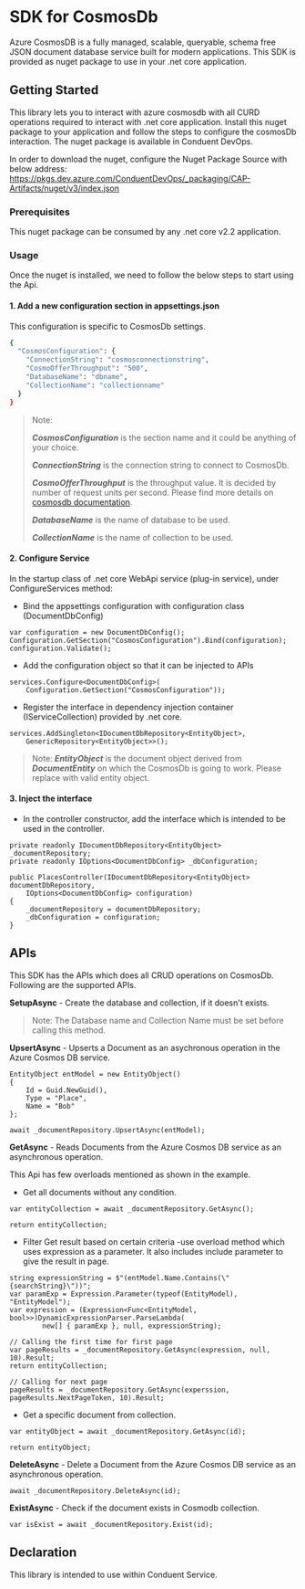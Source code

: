 # SDK for CosmosDb

Azure CosmosDB is a fully managed, scalable, queryable, schema free JSON document database service built for modern applications. This SDK is provided as nuget package to use in your .net core application.

## Getting Started

This library lets you to interact with azure cosmosdb with all CURD operations required to interact with .net core application. Install this nuget package to your application and follow the steps to configure the cosmosDb interaction. The nuget package is available in Conduent DevOps. 

In order to download the nuget, configure the Nuget Package Source with below address:
https://pkgs.dev.azure.com/ConduentDevOps/_packaging/CAP-Artifacts/nuget/v3/index.json

### Prerequisites

This nuget package can be consumed by any .net core v2.2 application.

### Usage

Once the nuget is installed, we need to follow the below steps to start using the Api.

#### 1. Add a new configuration section in appsettings.json

This configuration is specific to CosmosDb settings.

```sh
{
  "CosmosConfiguration": {
    "ConnectionString": "cosmosconnectionstring",
    "CosmoOfferThroughput": "500",
    "DatabaseName": "dbname",
    "CollectionName": "collectionname"
  }
}
```
> Note: 
> 
> ***CosmosConfiguration*** is the section name and it could be anything of your choice.
> 
> ***ConnectionString*** is the connection string to connect to CosmosDb.
> 
> ***CosmoOfferThroughput*** is the throughput value. It is decided by number of request units per second. Please find more details on [cosmosdb documentation](https://docs.microsoft.com/en-us/azure/cosmos-db/request-units).
> 
> ***DatabaseName*** is the name of database to be used.
> 
> ***CollectionName*** is the name of collection to be used.

#### 2. Configure Service

In the startup class of .net core WebApi service (plug-in service), under ConfigureServices method:

* Bind the appsettings configuration with configuration class (DocumentDbConfig)

```
var configuration = new DocumentDbConfig();
Configuration.GetSection("CosmosConfiguration").Bind(configuration);
configuration.Validate();
```
* Add the configuration object so that it can be injected to APIs

```
services.Configure<DocumentDbConfig>(
	Configuration.GetSection("CosmosConfiguration"));
```
* Register the interface in dependency injection container (IServiceCollection) provided by .net core.

```
services.AddSingleton<IDocumentDbRepository<EntityObject>, 
	GenericRepository<EntityObject>>();
```
> Note: ***EntityObject*** is the document object derived from ***DocumentEntity*** on which the CosmosDb is going to work. Please replace with valid entity object.

#### 3. Inject the interface

* In the controller constructor, add the interface which is intended to be used in the controller.

```
private readonly IDocumentDbRepository<EntityObject> _documentRepository;
private readonly IOptions<DocumentDbConfig> _dbConfiguration;

public PlacesController(IDocumentDbRepository<EntityObject> documentDbRepository,
    IOptions<DocumentDbConfig> configuration)
{
    _documentRepository = documentDbRepository;
    _dbConfiguration = configuration;
}
```


## APIs
This SDK has the APIs which does all CRUD operations on CosmosDb. Following are the supported APIs.

**SetupAsync** - Create the database and collection, if it doesn't exists.
> Note: The Database name and Collection Name must be set before calling this method.

**UpsertAsync** - Upserts a Document as an asychronous operation in the Azure Cosmos DB service.

```
EntityObject entModel = new EntityObject()
{
    Id = Guid.NewGuid(),
    Type = "Place",
    Name = "Bob"
};

await _documentRepository.UpsertAsync(entModel);
```

**GetAsync** - Reads Documents from the Azure Cosmos DB service as an asynchronous operation. 

This Api has few overloads mentioned as shown in the example.

* Get all documents without any condition.
```
var entityCollection = await _documentRepository.GetAsync();

return entityCollection;
```

* Filter Get result based on certain criteria -use overload method which uses expression as a parameter. It also includes include parameter to give the result in page.
```
string expressionString = $"(entModel.Name.Contains(\"{searchString}\"))";
var paramExp = Expression.Parameter(typeof(EntityModel), "EntityModel");
var expression = (Expression<Func<EntityModel, bool>>)DynamicExpressionParser.ParseLambda(
		new[] { paramExp }, null, expressionString);

// Calling the first time for first page
var pageResults = _documentRepository.GetAsync(expression, null, 10).Result;
return entityCollection;

// Calling for next page
pageResults = _documentRepository.GetAsync(experssion, pageResults.NextPageToken, 10).Result;

```

* Get a specific document from collection.

```
var entityObject = await _documentRepository.GetAsync(id);

return entityObject;
```


**DeleteAsync** - Delete a Document from the Azure Cosmos DB service as an asynchronous operation.

```
await _documentRepository.DeleteAsync(id);
```

**ExistAsync** - Check if the document exists in Cosmodb collection.
```
var isExist = await _documentRepository.Exist(id);
```

## Declaration
This library is intended to use within Conduent Service.
